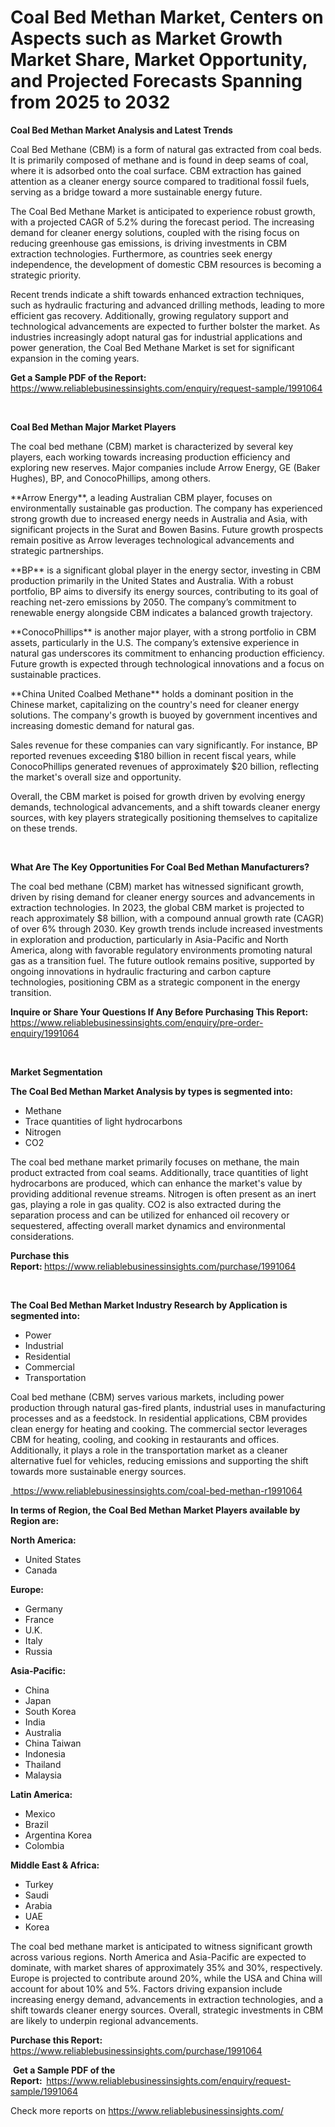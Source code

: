 <p><h1>Coal Bed Methan Market, Centers on Aspects such as Market Growth Market Share, Market Opportunity, and Projected Forecasts Spanning from 2025 to 2032</h1></p><p><strong>Coal Bed Methan Market Analysis and Latest Trends</strong></p>
<p><p>Coal Bed Methane (CBM) is a form of natural gas extracted from coal beds. It is primarily composed of methane and is found in deep seams of coal, where it is adsorbed onto the coal surface. CBM extraction has gained attention as a cleaner energy source compared to traditional fossil fuels, serving as a bridge toward a more sustainable energy future.</p><p>The Coal Bed Methane Market is anticipated to experience robust growth, with a projected CAGR of 5.2% during the forecast period. The increasing demand for cleaner energy solutions, coupled with the rising focus on reducing greenhouse gas emissions, is driving investments in CBM extraction technologies. Furthermore, as countries seek energy independence, the development of domestic CBM resources is becoming a strategic priority. </p><p>Recent trends indicate a shift towards enhanced extraction techniques, such as hydraulic fracturing and advanced drilling methods, leading to more efficient gas recovery. Additionally, growing regulatory support and technological advancements are expected to further bolster the market. As industries increasingly adopt natural gas for industrial applications and power generation, the Coal Bed Methane Market is set for significant expansion in the coming years.</p></p>
<p><strong>Get a Sample PDF of the Report:&nbsp;</strong> <a href="https://www.reliablebusinessinsights.com/enquiry/request-sample/1991064?utm_campaign=2201&utm_medium=2&utm_source=Github&utm_content=ia&utm_term=13022025&utm_id=coal-bed-methan">https://www.reliablebusinessinsights.com/enquiry/request-sample/1991064</a></p>
<p>&nbsp;</p>
<p><strong>Coal Bed Methan Major Market Players</strong></p>
<p><p>The coal bed methane (CBM) market is characterized by several key players, each working towards increasing production efficiency and exploring new reserves. Major companies include Arrow Energy, GE (Baker Hughes), BP, and ConocoPhillips, among others.</p><p>**Arrow Energy**, a leading Australian CBM player, focuses on environmentally sustainable gas production. The company has experienced strong growth due to increased energy needs in Australia and Asia, with significant projects in the Surat and Bowen Basins. Future growth prospects remain positive as Arrow leverages technological advancements and strategic partnerships.</p><p>**BP** is a significant global player in the energy sector, investing in CBM production primarily in the United States and Australia. With a robust portfolio, BP aims to diversify its energy sources, contributing to its goal of reaching net-zero emissions by 2050. The company’s commitment to renewable energy alongside CBM indicates a balanced growth trajectory.</p><p>**ConocoPhillips** is another major player, with a strong portfolio in CBM assets, particularly in the U.S. The company’s extensive experience in natural gas underscores its commitment to enhancing production efficiency. Future growth is expected through technological innovations and a focus on sustainable practices.</p><p>**China United Coalbed Methane** holds a dominant position in the Chinese market, capitalizing on the country's need for cleaner energy solutions. The company's growth is buoyed by government incentives and increasing domestic demand for natural gas.</p><p>Sales revenue for these companies can vary significantly. For instance, BP reported revenues exceeding $180 billion in recent fiscal years, while ConocoPhillips generated revenues of approximately $20 billion, reflecting the market's overall size and opportunity.</p><p>Overall, the CBM market is poised for growth driven by evolving energy demands, technological advancements, and a shift towards cleaner energy sources, with key players strategically positioning themselves to capitalize on these trends.</p></p>
<p>&nbsp;</p>
<p><strong>What Are The Key Opportunities For Coal Bed Methan Manufacturers?</strong></p>
<p><p>The coal bed methane (CBM) market has witnessed significant growth, driven by rising demand for cleaner energy sources and advancements in extraction technologies. In 2023, the global CBM market is projected to reach approximately $8 billion, with a compound annual growth rate (CAGR) of over 6% through 2030. Key growth trends include increased investments in exploration and production, particularly in Asia-Pacific and North America, along with favorable regulatory environments promoting natural gas as a transition fuel. The future outlook remains positive, supported by ongoing innovations in hydraulic fracturing and carbon capture technologies, positioning CBM as a strategic component in the energy transition.</p></p>
<p><strong>Inquire or Share Your Questions If Any Before Purchasing This Report:</strong> <a href="https://www.reliablebusinessinsights.com/enquiry/pre-order-enquiry/1991064?utm_campaign=2201&utm_medium=2&utm_source=Github&utm_content=ia&utm_term=13022025&utm_id=coal-bed-methan">https://www.reliablebusinessinsights.com/enquiry/pre-order-enquiry/1991064</a></p>
<p>&nbsp;</p>
<p><strong>Market Segmentation</strong></p>
<p><strong>The Coal Bed Methan Market Analysis by types is segmented into:</strong></p>
<p><ul><li>Methane</li><li>Trace quantities of light hydrocarbons</li><li>Nitrogen</li><li>CO2</li></ul></p>
<p><p>The coal bed methane market primarily focuses on methane, the main product extracted from coal seams. Additionally, trace quantities of light hydrocarbons are produced, which can enhance the market's value by providing additional revenue streams. Nitrogen is often present as an inert gas, playing a role in gas quality. CO2 is also extracted during the separation process and can be utilized for enhanced oil recovery or sequestered, affecting overall market dynamics and environmental considerations.</p></p>
<p><strong>Purchase this Report:&nbsp;</strong><a href="https://www.reliablebusinessinsights.com/purchase/1991064?utm_campaign=2201&utm_medium=2&utm_source=Github&utm_content=ia&utm_term=13022025&utm_id=coal-bed-methan">https://www.reliablebusinessinsights.com/purchase/1991064</a></p>
<p>&nbsp;</p>
<p><strong>The Coal Bed Methan Market Industry Research by Application is segmented into:</strong></p>
<p><ul><li>Power</li><li>Industrial</li><li>Residential</li><li>Commercial</li><li>Transportation</li></ul></p>
<p><p>Coal bed methane (CBM) serves various markets, including power production through natural gas-fired plants, industrial uses in manufacturing processes and as a feedstock. In residential applications, CBM provides clean energy for heating and cooking. The commercial sector leverages CBM for heating, cooling, and cooking in restaurants and offices. Additionally, it plays a role in the transportation market as a cleaner alternative fuel for vehicles, reducing emissions and supporting the shift towards more sustainable energy sources.</p></p>
<p><a href="https://www.reliablebusinessinsights.com/coal-bed-methan-r1991064?utm_campaign=2201&utm_medium=2&utm_source=Github&utm_content=ia&utm_term=13022025&utm_id=coal-bed-methan">&nbsp;https://www.reliablebusinessinsights.com/coal-bed-methan-r1991064</a></p>
<p><strong>In terms of Region, the Coal Bed Methan Market Players available by Region are:</strong></p>
<p>
    <p> <strong> North America: </strong>
        <ul>
            <li>United States</li>
            <li>Canada</li>
        </ul>
        </p> 
    <p> <strong> Europe: </strong>
        <ul>
            <li>Germany</li>
            <li>France</li>
            <li>U.K.</li>
            <li>Italy</li>
            <li>Russia</li>
        </ul>
        </p> 
    <p> <strong> Asia-Pacific: </strong>
        <ul>
            <li>China</li>
            <li>Japan</li>
            <li>South Korea</li>
            <li>India</li>
            <li>Australia</li>
            <li>China Taiwan</li>
            <li>Indonesia</li>
            <li>Thailand</li>
            <li>Malaysia</li>
        </ul>
        </p> 
    <p> <strong> Latin America: </strong>
        <ul>
            <li>Mexico</li>
            <li>Brazil</li>
            <li>Argentina Korea</li>
            <li>Colombia</li>
        </ul>
        </p> 
    <p> <strong> Middle East & Africa: </strong>
        <ul>
            <li>Turkey</li>
            <li>Saudi</li>
            <li>Arabia</li>
            <li>UAE</li>
            <li>Korea</li>
        </ul>
    </p>
    </p>
<p><p>The coal bed methane market is anticipated to witness significant growth across various regions. North America and Asia-Pacific are expected to dominate, with market shares of approximately 35% and 30%, respectively. Europe is projected to contribute around 20%, while the USA and China will account for about 10% and 5%. Factors driving expansion include increasing energy demand, advancements in extraction technologies, and a shift towards cleaner energy sources. Overall, strategic investments in CBM are likely to underpin regional advancements.</p></p>
<p><strong>Purchase this Report: </strong><a href="https://www.reliablebusinessinsights.com/purchase/1991064?utm_campaign=2201&utm_medium=2&utm_source=Github&utm_content=ia&utm_term=13022025&utm_id=coal-bed-methan">https://www.reliablebusinessinsights.com/purchase/1991064</a></p>
<p>&nbsp;<strong>Get a Sample PDF of the Report:&nbsp;&nbsp;</strong><a href="https://www.reliablebusinessinsights.com/enquiry/request-sample/1991064?utm_campaign=2201&utm_medium=2&utm_source=Github&utm_content=ia&utm_term=13022025&utm_id=coal-bed-methan">https://www.reliablebusinessinsights.com/enquiry/request-sample/1991064</a></p>
<p><strong></strong></p>
<p>Check more reports on <a href="https://www.reliablebusinessinsights.com/?utm_campaign=2201&utm_medium=2&utm_source=Github&utm_content=ia&utm_term=13022025&utm_id=coal-bed-methan">https://www.reliablebusinessinsights.com/</a></p>